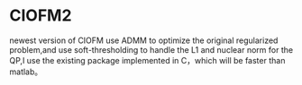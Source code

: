 # CIOFM2
newest version of CIOFM
use ADMM to optimize the original regularized problem,and use soft-thresholding to handle the L1 and nuclear norm
for the QP,I use the existing package implemented in C，which will be faster than matlab。
